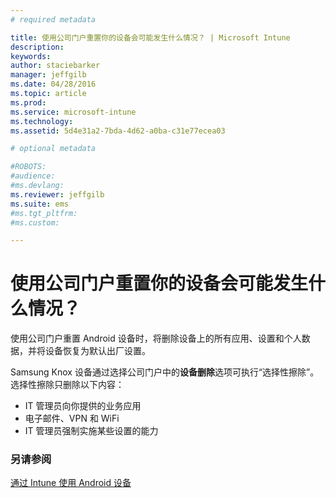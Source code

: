 ```yaml
---
# required metadata

title: 使用公司门户重置你的设备会可能发生什么情况？ | Microsoft Intune
description:
keywords:
author: staciebarker
manager: jeffgilb
ms.date: 04/28/2016
ms.topic: article
ms.prod:
ms.service: microsoft-intune
ms.technology:
ms.assetid: 5d4e31a2-7bda-4d62-a0ba-c31e77ecea03

# optional metadata

#ROBOTS:
#audience:
#ms.devlang:
ms.reviewer: jeffgilb
ms.suite: ems
#ms.tgt_pltfrm:
#ms.custom:

---
```



# 使用公司门户重置你的设备会可能发生什么情况？

使用公司门户重置 Android 设备时，将删除设备上的所有应用、设置和个人数据，并将设备恢复为默认出厂设置。

Samsung Knox 设备通过选择公司门户中的**设备删除**选项可执行“选择性擦除”。 选择性擦除只删除以下内容：

- IT 管理员向你提供的业务应用
- 电子邮件、VPN 和 WiFi
- IT 管理员强制实施某些设置的能力



### 另请参阅
[通过 Intune 使用 Android 设备](using-your-android-device-with-intune.md)

<!--HONumber=May16_HO2-->


